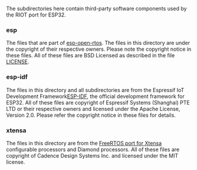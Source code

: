 The subdirectories here contain third-party software components used by the RIOT port for ESP32.

### esp

The files that are part of [esp-open-rtos](https://github.com/SuperHouse/esp-open-rtos.git). The files in this directory are under the copyright of their respective owners. Please note the copyright notice in these files. All of these files are BSD Licensed as described in the file [LICENSE](https://github.com/SuperHouse/esp-open-rtos/blob/master/LICENSE).

### esp-idf

The files in this directory and all subdirectories are from the Espressif IoT Development Framework[ESP-IDF](https://github.com/espressif/esp-idf.git), the official development framework for ESP32. All of these files are copyright of Espressif Systems (Shanghai) PTE LTD or their respective owners and licensed under the Apache License, Version 2.0. Please refer the copyright notice in these files for details.

### xtensa
The files in this directory are from the [FreeRTOS port for Xtensa](https://github.com/tensilica/freertos) configurable processors and Diamond processors. All of these files are copyright of Cadence Design Systems Inc. and licensed under the MIT license.
